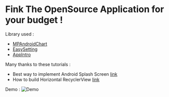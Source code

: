 # Fink The OpenSource Application for your budget !

Library used :  
- [MPAndroidChart](https://github.com/PhilJay/MPAndroidChart)
- [EasySetting](https://github.com/or-dvir/EasySettings)
- [AppIntro](https://github.com/AppIntro/AppIntro)

Many thanks to these tutorials : 
 - Best way to implement Android Splash Screen [link](https://github.com/hasancse91/Android-Splash-Screen-Implementation)
 - How to build Horizontal RecyclerView [link](https://www.geeksforgeeks.org/android-horizontal-recyclerview-with-examples/)

Demo : 
![Demo](Demo.gif)

